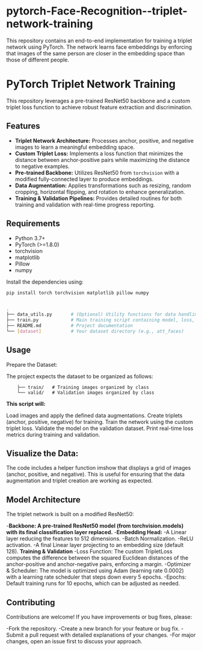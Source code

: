 # pytorch-Face-Recognition--triplet-network-training
This repository contains an end-to-end implementation for training a triplet network using PyTorch. The network learns face embeddings by enforcing that images of the same person are closer in the embedding space than those of different people. 
# PyTorch Triplet Network Training

This repository leverages a pre-trained ResNet50 backbone and a custom triplet loss function to achieve robust feature extraction and discrimination.

## Features

- **Triplet Network Architecture:** Processes anchor, positive, and negative images to learn a meaningful embedding space.
- **Custom Triplet Loss:** Implements a loss function that minimizes the distance between anchor-positive pairs while maximizing the distance to negative examples.
- **Pre-trained Backbone:** Utilizes ResNet50 from `torchvision` with a modified fully-connected layer to produce embeddings.
- **Data Augmentation:** Applies transformations such as resizing, random cropping, horizontal flipping, and rotation to enhance generalization.
- **Training & Validation Pipelines:** Provides detailed routines for both training and validation with real-time progress reporting.

## Requirements

- Python 3.7+
- PyTorch (>=1.8.0)
- torchvision
- matplotlib
- Pillow
- numpy

Install the dependencies using:

```bash
pip install torch torchvision matplotlib pillow numpy


.
├── data_utils.py       # (Optional) Utility functions for data handling
├── train.py            # Main training script containing model, loss, and training loop
├── README.md           # Project documentation
└── [dataset]           # Your dataset directory (e.g., att_faces)
```

## Usage
Prepare the Dataset:

The project expects the dataset to be organized as follows:
```/path/to/att_faces/
    ├── train/   # Training images organized by class
    └── valid/   # Validation images organized by class
```

**This script will:**

Load images and apply the defined data augmentations.
Create triplets (anchor, positive, negative) for training.
Train the network using the custom triplet loss.
Validate the model on the validation dataset.
Print real-time loss metrics during training and validation.

## Visualize the Data:

The code includes a helper function imshow that displays a grid of images (anchor, positive, and negative). This is useful for ensuring that the data augmentation and triplet creation are working as expected.

## Model Architecture
The triplet network is built on a modified ResNet50:

-**Backbone: A pre-trained ResNet50 model (from torchvision.models) with its final classification layer replaced.**
-**Embedding Head:**
    -A Linear layer reducing the features to 512 dimensions.
    -Batch Normalization.
    -ReLU activation.
    -A final Linear layer projecting to an embedding size (default 128).
    **Training & Validation**
    -Loss Function: The custom TripletLoss computes the difference between the squared Euclidean distances of the anchor-positive and anchor-negative pairs, enforcing a           margin.
    -Optimizer & Scheduler: The model is optimized using Adam (learning rate 0.0002) with a learning rate scheduler that steps down every 5 epochs.
    -Epochs: Default training runs for 10 epochs, which can be adjusted as needed.
## Contributing
Contributions are welcome! If you have improvements or bug fixes, please:

-Fork the repository.
-Create a new branch for your feature or bug fix.
-Submit a pull request with detailed explanations of your changes.
-For major changes, open an issue first to discuss your approach.
